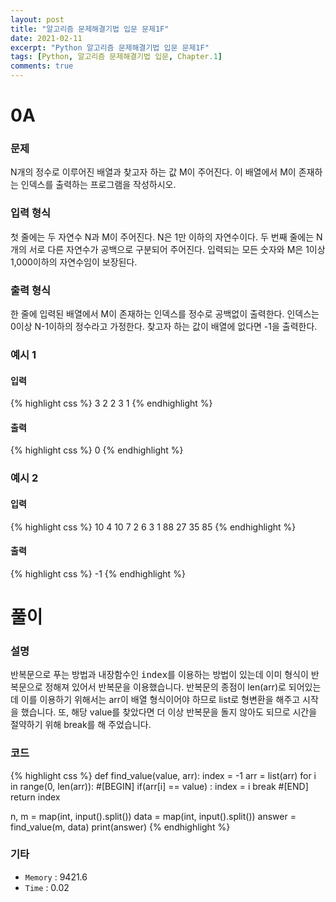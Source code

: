 ```yaml
---
layout: post
title: "알고리즘 문제해결기법 입문 문제1F"
date: 2021-02-11
excerpt: "Python 알고리즘 문제해결기법 입문 문제1F"
tags: [Python, 알고리즘 문제해결기법 입문, Chapter.1]
comments: true
---
```

# 0A

### 문제
N개의 정수로 이루어진 배열과 찾고자 하는 값 M이 주어진다. 이 배열에서 M이 존재하는 인덱스를 출력하는 프로그램을 작성하시오.

### 입력 형식
첫 줄에는 두 자연수 N과 M이 주어진다. N은 1만 이하의 자연수이다.
두 번째 줄에는 N개의 서로 다른 자연수가 공백으로 구분되어 주어진다.
입력되는 모든 숫자와 M은 1이상 1,000이하의 자연수임이 보장된다.

### 출력 형식
한 줄에 입력된 배열에서 M이 존재하는 인덱스를 정수로 공백없이 출력한다. 인덱스는 0이상 N-1이하의 정수라고 가정한다. 찾고자 하는 값이 배열에 없다면 -1을 출력한다.

### 예시 1
#### 입력
{% highlight css %}
3 2
2 3 1
{% endhighlight %}
#### 출력
{% highlight css %}
0
{% endhighlight %}

### 예시 2
#### 입력
{% highlight css %}
10 4
10 7 2 6 3 1 88 27 35 85
{% endhighlight %}
#### 출력
{% highlight css %}
-1
{% endhighlight %}

# 풀이

### 설명
반복문으로 푸는 방법과 내장함수인 <kbd>index</kbd>를 이용하는 방법이 있는데 이미 형식이 반복문으로 정해져 있어서 반복문을 이용했습니다. 반복문의 종점이 len(arr)로 되어있는데 이를 이용하기 위해서는 arr이 배열 형식이어야 하므로 list로 형변환을 해주고 시작을 했습니다. 또, 해당 value를 찾았다면 더 이상 반복문을 돌지 않아도 되므로 시간을 절약하기 위해 break를 해 주었습니다.

### 코드
{% highlight css %}
def find_value(value, arr):
	index = -1
	arr = list(arr)
	for i in range(0, len(arr)):
		#[BEGIN]
		if(arr[i] == value) : 
			index = i
			break
		#[END]
	return index

n, m = map(int, input().split())
data = map(int, input().split())
answer = find_value(m, data)
print(answer)
{% endhighlight %}

### 기타
- `Memory` : 9421.6
- `Time` : 0.02